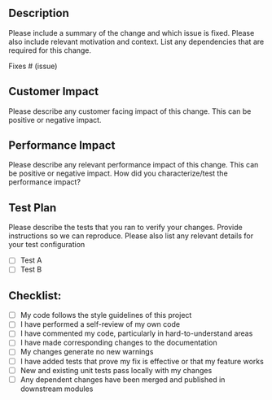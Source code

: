 ## Description

Please include a summary of the change and which issue is fixed. Please also include relevant motivation and context. List any dependencies that are required for this change.

Fixes # (issue)

## Customer Impact
Please describe any customer facing impact of this change. This can be positive or negative impact.

## Performance Impact
Please describe any relevant performance impact of this change. This can be positive or negative impact. How did you characterize/test the performance impact?

## Test Plan

Please describe the tests that you ran to verify your changes. Provide instructions so we can reproduce. Please also list any relevant details for your test configuration

- [ ] Test A
- [ ] Test B

## Checklist:

- [ ] My code follows the style guidelines of this project
- [ ] I have performed a self-review of my own code
- [ ] I have commented my code, particularly in hard-to-understand areas
- [ ] I have made corresponding changes to the documentation
- [ ] My changes generate no new warnings
- [ ] I have added tests that prove my fix is effective or that my feature works
- [ ] New and existing unit tests pass locally with my changes
- [ ] Any dependent changes have been merged and published in downstream modules
